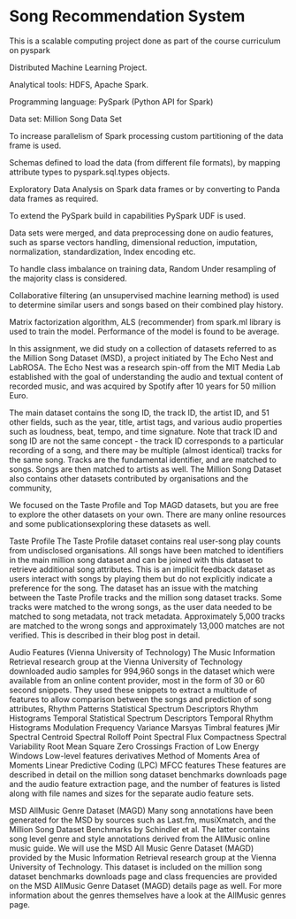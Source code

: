 # Song Recommendation System
This is a scalable computing project done as part of the course curriculum on pyspark

Distributed Machine Learning Project.

Analytical tools: HDFS, Apache Spark.

Programming language: PySpark (Python API for Spark)

Data set: Million Song Data Set 

To increase parallelism of Spark processing custom partitioning of the 
data frame is used. 

Schemas defined to load the data (from different file formats), by 
mapping attribute types to pyspark.sql.types objects. 

Exploratory Data Analysis on Spark data frames or by converting to 
Panda data frames as required.

To extend the PySpark build in capabilities PySpark UDF is used.

Data sets were merged, and data preprocessing done on audio features, such as sparse vectors handling, dimensional reduction, imputation, normalization, standardization, Index encoding etc. 

To handle class imbalance on training data, Random Under resampling of the majority class is considered. 

Collaborative filtering (an unsupervised machine learning method) is used to determine similar users and songs based on their combined play history.

Matrix factorization algorithm, ALS (recommender) from spark.ml library is used to train the model. Performance of the model is 
found to be average. 

In this assignment, we did study on a collection of datasets referred to as the Million Song Dataset (MSD),
a project initiated by The Echo Nest and LabROSA. The Echo Nest was a research spin-off from the
MIT Media Lab established with the goal of understanding the audio and textual content of recorded
music, and was acquired by Spotify after 10 years for 50 million Euro.

The main dataset contains the song ID, the track ID, the artist ID, and 51 other fields, such as the
year, title, artist tags, and various audio properties such as loudness, beat, tempo, and time signature.
Note that track ID and song ID are not the same concept - the track ID corresponds to a particular
recording of a song, and there may be multiple (almost identical) tracks for the same song. Tracks are
the fundamental identifier, and are matched to songs. Songs are then matched to artists as well.
The Million Song Dataset also contains other datasets contributed by organisations and the community,

We focused on the Taste Profile and Top MAGD datasets, but you are free to explore the other datasets
on your own. There are many online resources and some publicationsexploring these datasets as well.

Taste Profile
The Taste Profile dataset contains real user-song play counts from undisclosed organisations. All songs
have been matched to identifiers in the main million song dataset and can be joined with this dataset to
retrieve additional song attributes. This is an implicit feedback dataset as users interact with songs by
playing them but do not explicitly indicate a preference for the song.
The dataset has an issue with the matching between the Taste Profile tracks and the million song
dataset tracks. Some tracks were matched to the wrong songs, as the user data needed to be matched
to song metadata, not track metadata. Approximately 5,000 tracks are matched to the wrong songs and
approximately 13,000 matches are not verified. This is described in their blog post in detail.

Audio Features (Vienna University of Technology)
The Music Information Retrieval research group at the Vienna University of Technology downloaded
audio samples for 994,960 songs in the dataset which were available from an online content provider,
most in the form of 30 or 60 second snippets. They used these snippets to extract a multitude of features
to allow comparison between the songs and prediction of song attributes,
Rhythm Patterns
Statistical Spectrum Descriptors
Rhythm Histograms
Temporal Statistical Spectrum Descriptors
Temporal Rhythm Histograms
Modulation Frequency Variance
Marsyas
Timbral features
jMir
Spectral Centroid
Spectral Rolloff Point
Spectral Flux
Compactness
Spectral Variability
Root Mean Square
Zero Crossings
Fraction of Low Energy Windows
Low-level features derivatives
Method of Moments
Area of Moments
Linear Predictive Coding (LPC)
MFCC features
These features are described in detail on the million song dataset benchmarks downloads page and
the audio feature extraction page, and the number of features is listed along with file names and sizes
for the separate audio feature sets.

MSD AllMusic Genre Dataset (MAGD)
Many song annotations have been generated for the MSD by sources such as Last.fm, musiXmatch,
and the Million Song Dataset Benchmarks by Schindler et al. The latter contains song level genre and
style annotations derived from the AllMusic online music guide. We will use the MSD All Music Genre
Dataset (MAGD) provided by the Music Information Retrieval research group at the Vienna University
of Technology.
This dataset is included on the million song dataset benchmarks downloads page and class frequencies
are provided on the MSD AllMusic Genre Dataset (MAGD) details page as well. For more information
about the genres themselves have a look at the AllMusic genres page.
